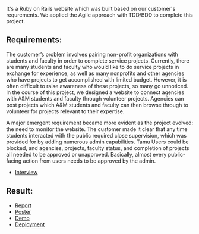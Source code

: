 It's a Ruby on Rails website which was built based on our customer's requrements.
We applied the Agile approach with TDD/BDD to complete this project.

## Requirements:
The customer’s problem involves pairing non-profit organizations with students and faculty in order to complete service projects. Currently, there are many students and faculty who would like to do service projects in exchange for experience, as well as many nonprofits and other agencies who have projects to get accomplished with limited budget. However, it is often difficult to raise awareness of these projects, so many go unnoticed. In the course of this project, we designed a website to connect agencies with A&M students and faculty through volunteer projects. Agencies can post projects which A&M students and faculty can then browse through to volunteer for projects relevant to their expertise.

A major emergent requirement became more evident as the project evolved: the need to monitor the website. The customer made it clear that any time students interacted with the public required close supervision, which was provided for by adding numerous admin capabilities. Tamu Users could be blocked, and agencies, projects, faculty status, and completion of projects all needed to be approved or unapproved. Basically, almost every public-facing action from users needs to be approved by the admin.

- [Interview](https://vimeo.com/165724779)

## Result:
- [Report](https://github.com/jjjj222/agency_project_collection_system/blob/master/doc/report.pdf)
- [Poster](https://github.com/jjjj222/agency_project_collection_system/blob/master/doc/poster.pdf)
- [Demo](https://vimeo.com/165822220)
- [Deployment](https://still-spire-80138.herokuapp.com/)
